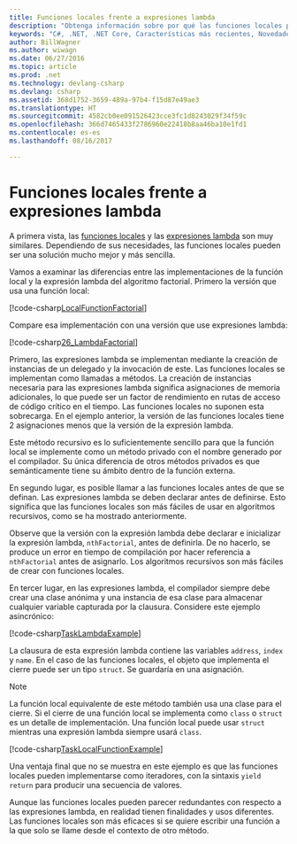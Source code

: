 ```yaml
---
title: Funciones locales frente a expresiones lambda
description: "Obtenga información sobre por qué las funciones locales pueden ser una opción mejor que las expresiones lambda."
keywords: "C#, .NET, .NET Core, Características más recientes, Novedades, funciones locales, expresiones lambda"
author: BillWagner
ms.author: wiwagn
ms.date: 06/27/2016
ms.topic: article
ms.prod: .net
ms.technology: devlang-csharp
ms.devlang: csharp
ms.assetid: 368d1752-3659-489a-97b4-f15d87e49ae3
ms.translationtype: HT
ms.sourcegitcommit: 4582cb0ee091526423cce3fc1d8243029f34f59c
ms.openlocfilehash: 366d7465433f2786960e22418b8aa46ba10e1fd1
ms.contentlocale: es-es
ms.lasthandoff: 08/16/2017

---
```

# <a name="local-functions-compared-to-lambda-expressions"></a>Funciones locales frente a expresiones lambda

A primera vista, las [funciones locales](programming-guide/classes-and-structs/local-functions.md) y las [expresiones lambda](lambda-expressions.md) son muy similares.
Dependiendo de sus necesidades, las funciones locales pueden ser una solución mucho mejor y más sencilla.

Vamos a examinar las diferencias entre las implementaciones de la función local y la expresión lambda del algoritmo factorial. Primero la versión que usa una función local:

[!code-csharp[LocalFunctionFactorial](../../samples/snippets/csharp/new-in-7/MathUtilities.cs#37_LocalFunctionFactorial "Factorial recursivo con función local")]

Compare esa implementación con una versión que use expresiones lambda:

[!code-csharp[26_LambdaFactorial](../../samples/snippets/csharp/new-in-7/MathUtilities.cs#38_LambdaFactorial "Factorial recursivo con expresiones lambda")]

Primero, las expresiones lambda se implementan mediante la creación de instancias de un delegado y la invocación de este. Las funciones locales se implementan como llamadas a métodos.
La creación de instancias necesaria para las expresiones lambda significa asignaciones de memoria adicionales, lo que puede ser un factor de rendimiento en rutas de acceso de código crítico en el tiempo.
Las funciones locales no suponen esta sobrecarga. En el ejemplo anterior, la versión de las funciones locales tiene 2 asignaciones menos que la versión de la expresión lambda.

Este método recursivo es lo suficientemente sencillo para que la función local se implemente como un método privado con el nombre generado por el compilador. Su única diferencia de otros métodos privados es que semánticamente tiene su ámbito dentro de la función externa.

En segundo lugar, es posible llamar a las funciones locales antes de que se definan. Las expresiones lambda se deben declarar antes de definirse. Esto significa que las funciones locales son más fáciles de usar en algoritmos recursivos, como se ha mostrado anteriormente.

Observe que la versión con la expresión lambda debe declarar e inicializar la expresión lambda, `nthFactorial`, antes de definirla. De no hacerlo, se produce un error en tiempo de compilación por hacer referencia a `nthFactorial` antes de asignarlo.
Los algoritmos recursivos son más fáciles de crear con funciones locales.

En tercer lugar, en las expresiones lambda, el compilador siempre debe crear una clase anónima y una instancia de esa clase para almacenar cualquier variable capturada por la clausura. Considere este ejemplo asincrónico:

[!code-csharp[TaskLambdaExample](../../samples/snippets/csharp/new-in-7/AsyncWork.cs#36_TaskLambdaExample "Tarea que devuelve un método con una expresión lambda")]

La clausura de esta expresión lambda contiene las variables `address`, `index` y `name`. En el caso de las funciones locales, el objeto que implementa el cierre puede ser un tipo `struct`. Se guardaría en una asignación.

> [!NOTE]
> La función local equivalente de este método también usa una clase para el cierre. Si el cierre de una función local se implementa como `class` o `struct` es un detalle de implementación. Una función local puede usar `struct` mientras una expresión lambda siempre usará `class`.

[!code-csharp[TaskLocalFunctionExample](../../samples/snippets/csharp/new-in-7/AsyncWork.cs#29_TaskExample "Método de devolución de tarea con función local")]

Una ventaja final que no se muestra en este ejemplo es que las funciones locales pueden implementarse como iteradores, con la sintaxis `yield return` para producir una secuencia de valores.

Aunque las funciones locales pueden parecer redundantes con respecto a las expresiones lambda, en realidad tienen finalidades y usos diferentes.
Las funciones locales son más eficaces si se quiere escribir una función a la que solo se llame desde el contexto de otro método.

